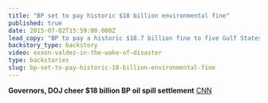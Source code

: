 ```yaml
---
title: "BP set to pay historic $18 billion environmental fine"
published: true
date: 2015-07-02T15:59:00.000Z
lead_copy: "BP to pay a historic $18.7 billion fine to five Gulf States. But will the big fine prevent future oil spills like Exxon Valdez and Clearwater Horizon?"
backstory_type: backstory
video: exxon-valdez-in-the-wake-of-disaster
type: backstories
slug: bp-set-to-pay-historic-18-billion-environmental-fine
---
```


**Governors, DOJ cheer $18 billion BP oil spill settlement**
[CNN](http://www.cnn.com/2015/07/02/politics/historic-settlement-reached-for-bp-oil-spill/index.html)

